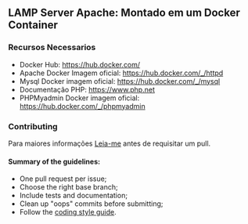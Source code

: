 ## LAMP Server Apache: Montado em um Docker Container

### Recursos Necessarios

* Docker Hub: <https://hub.docker.com/>
* Apache Docker Imagem oficial: <https://hub.docker.com/_/httpd>
* Mysql Docker imagem oficial: <https://hub.docker.com/_/mysql>
* Documentação PHP: <https://www.php.net>
* PHPMyadmin Docker imagem oficial: <https://hub.docker.com/_/phpmyadmin>

### Contributing

Para maiores informações [Leia-me](https://github.com/joseivangeraldo/ServerPHP_Mysql/edit/main/README.md) antes de requisitar um pull.

#### Summary of the guidelines:

* One pull request per issue;
* Choose the right base branch;
* Include tests and documentation;
* Clean up "oops" commits before submitting;
* Follow the [coding style guide](https://github.com/opencv/opencv/wiki/Coding_Style_Guide).
